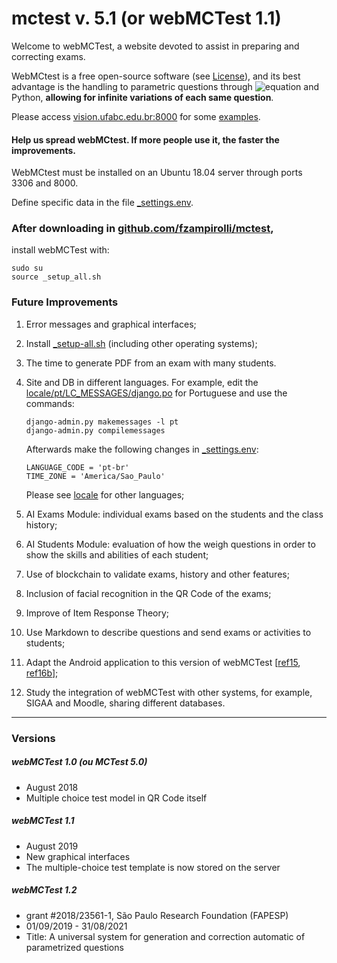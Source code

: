 # mctest v. 5.1 (or webMCTest 1.1)

Welcome to webMCTest, a website devoted to assist in preparing and correcting exams.

WebMCtest is a free open-source software (see [License](License.txt)), and its best 
advantage is the handling to parametric questions through 
![equation](http://latex.codecogs.com/gif.latex?\LaTeX) and Python, 
**allowing for infinite variations of each same question**.

Please access [vision.ufabc.edu.br:8000](http://vision.ufabc.edu.br:8000)
for some [examples](http://vision.ufabc.edu.br/MCTest/MCTest5-Experiments/).

#### Help us spread webMCtest. If more people use it, the faster the improvements.

WebMCtest must be installed on an Ubuntu 18.04 server through ports 3306 and 8000.

Define specific data in the file [_settings.env](_settings.env).

### After downloading in [github.com/fzampirolli/mctest](https://github.com/fzampirolli/mctest), 
install webMCTest with:
```
sudo su
source _setup_all.sh 
```

### Future Improvements
1) Error messages and graphical interfaces;
 
2) Install [_setup-all.sh](_setup-all.sh) (including other operating systems);

3) The time to generate PDF from an exam with many students.

4) Site and DB in different languages. For example, 
   edit the [locale/pt/LC_MESSAGES/django.po](locale/pt/LC_MESSAGES/django.po) 
   for Portuguese and use the commands:
   ```
   django-admin.py makemessages -l pt
   django-admin.py compilemessages
   ```

   Afterwards make the following changes in [_settings.env](_settings.env):
   ```
   LANGUAGE_CODE = 'pt-br'
   TIME_ZONE = 'America/Sao_Paulo'
   ```

   Please see [locale](locale) for other languages;

5) AI Exams Module: individual exams based on the students and the class history;

6) AI Students Module: evaluation of how the weigh questions in order to show the 
   skills and abilities of each student;

7) Use of blockchain to validate exams, history and other features;

8) Inclusion of facial recognition in the QR Code of the exams;

9) Improve of Item Response Theory;  

10) Use Markdown to describe questions and send exams or activities to students;

11) Adapt the Android application to this version of webMCTest [[ref15](http://www.lbd.dcc.ufmg.br/colecoes/wvc/2015/018.pdf), [ref16b](https://itp.ifsp.edu.br/ojs/index.php/IC/article/viewFile/221/394)];

12) Study the integration of webMCTest with other systems, for example, SIGAA and Moodle, sharing different databases.
---
### Versions 

##### webMCTest 1.0 (ou MCTest 5.0)
* August 2018
* Multiple choice test model in QR Code itself

##### webMCTest 1.1
* August 2019
* New graphical interfaces
* The multiple-choice test template is now stored on the server

##### webMCTest 1.2
* grant #2018/23561-1, São Paulo Research Foundation (FAPESP)
* 01/09/2019 - 31/08/2021
* Title: A universal system for generation and correction automatic of parametrized questions
